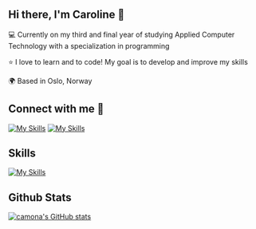Hi there, I'm Caroline 👋
-----------------------------

<p>💻 Currently on my third and final year of studying Applied Computer Technology with a specialization in programming</p>
<p>⭐ I love to learn and to code! My goal is to develop and improve my skills<p>
<p>🌍 Based in Oslo, Norway</p>

Connect with me 🤝
-----------------------------

[![My Skills](https://skillicons.dev/icons?i=linkedin)](https://www.linkedin.com/in/caroline-moland-naterstad-479700241/)
[![My Skills](https://skillicons.dev/icons?i=github)](https://github.com/camona)

Skills
-----------------------------

[![My Skills](https://skillicons.dev/icons?i=js,react,ts,java,kotlin,cs,dotnet,py,mysql,html,css,jquery,bootstrap,androidstudio,docker)](https://skillicons.dev)


Github Stats
-----------------------------

<a href="https://github.com/camona"><img src="https://github-readme-stats.vercel.app/api?username=camona&show_icons=true&hide=prs,issues,&count_private=true&title_color=10b981&text_color=444e59&icon_color=10b981&bg_color=ffffff&hide_border=true&show_icons=true" alt="camona's GitHub stats" /></a>
